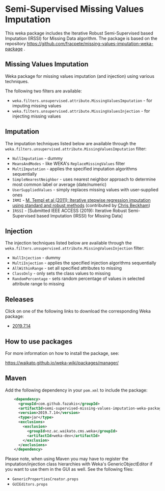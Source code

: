 Semi-Supervised Missing Values Imputation
=========================================

This weka package includes the Iterative Robust Semi-Supervised based Imputation (IRSSI) for Missing Data algorithm. The package is based on the repository https://github.com/fracpete/missing-values-imputation-weka-package .


Missing Values Imputation
-------------------------

Weka package for missing values imputation (and injection) using various techniques.

The following two filters are available:

* `weka.filters.unsupervised.attribute.MissingValuesImputation` - for imputing missing values
* `weka.filters.unsupervised.attribute.MissingValuesInjection` - for injecting missing values


Imputation
----------

The imputation techniques listed below are available through the
`weka.filters.unsupervised.attribute.MissingValuesImputation` filter:

* `NullImputation` - dummy
* `MeansAndModes` - like WEKA's `ReplaceMissingValues` filter
* `MultiImputation` - applies the specified imputation algorithms sequentially
* `SimpleNearestNeighbor` - uses nearest neighbor approach to determine most
   common label or average (date/numeric)
* `UserSuppliedValues` - simply replaces missing values with user-supplied ones
* `IRMI` - [M. Templ et al (2011): Iterative stepwise regression imputation
   using standard and robust methods](http://www.statistik.tuwien.ac.at/public/filz/papers/CSDA11TKF.pdf)
   (contributed by [Chris Beckham](https://github.com/christopher-beckham/weka-fimi))
* `IRSSI` - [Submitted IEEE ACCESS (2019): Iterative Robust Semi-Supervised based
   Imputation (IRSSI) for Missing Data]


Injection
---------

The injection techniques listed below are available through the
`weka.filters.unsupervised.attribute.MissingValuesInjection` filter:

* `NullInjection` - dummy
* `MultiInjection` - applies the specified injection algorithms sequentially
* `AllWithinRange` - set all specified attributes to missing
* `ClassOnly` - only sets the class values to missing
* `RandomPercentage` - sets random percentage of values in selected attribute range to missing


Releases
--------

Click on one of the following links to download the corresponding Weka package:

* [2019.7.14](https://github.com/fazakis/semi-supervised-missing-values-imputation-weka-package/releases/download/v2019.7.14/semi-supervised-missing-values-imputation-2019.7.14.zip)


How to use packages
-------------------

For more information on how to install the package, see:

https://waikato.github.io/weka-wiki/packages/manager/


Maven
-----

Add the following dependency in your `pom.xml` to include the package:

```xml
    <dependency>
      <groupId>com.github.fazakis</groupId>
      <artifactId>semi-supervised-missing-values-imputation-weka-package</artifactId>
      <version>2019.7.14</version>
      <type>jar</type>
      <exclusions>
        <exclusion>
          <groupId>nz.ac.waikato.cms.weka</groupId>
          <artifactId>weka-dev</artifactId>
        </exclusion>
      </exclusions>
    </dependency>
```

Please note, when using Maven you may have to register the imputation/injection
class hierarchies with Weka's GenericObjectEditor if you want to use them in the
GUI as well. See the following files:

* `GenericPropertiesCreator.props`
* `GUIEditors.props`
